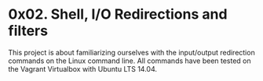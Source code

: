 # 0x02. Shell, I/O Redirections and filters
This project is about familiarizing ourselves with the input/output redirection commands on the Linux command line. All commands have been tested on the Vagrant Virtualbox with Ubuntu LTS 14.04.